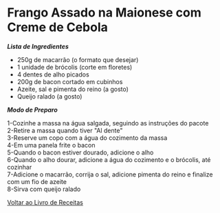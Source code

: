 # Frango Assado na Maionese com Creme de Cebola

_**Lista de Ingredientes**_

* 250g de macarrão (o formato que desejar)
* 1 unidade de brócolis (corte em floretes)
* 4 dentes de alho picados
* 200g de bacon cortado em cubinhos
* Azeite, sal e pimenta do reino (a gosto)
* Queijo ralado (a gosto)

_**Modo de Preparo**_

1-Cozinhe a massa na água salgada, seguindo as instruções do pacote<br>
2-Retire a massa quando tiver "Al dente"<br>
3-Reserve um copo com a água do cozimento da massa<br>
4-Em uma panela frite o bacon<br>
5-Quando o bacon estiver dourado, adicione o alho<br>
6-Quando o alho dourar, adicione a água do cozimento e o brócolis, até cozinhar<br>
7-Adicione o macarrão, corrija o sal, adicione pimenta do reino e finalize com um fio de azeite<br>
8-Sirva com queijo ralado


[Voltar ao Livro de Receitas](https://github.com/ERC885555/livro-receitas)